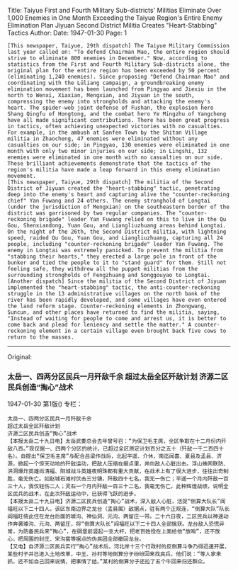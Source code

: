 Title: Taiyue First and Fourth Military Sub-districts' Militias Eliminate Over 1,000 Enemies in One Month Exceeding the Taiyue Region's Entire Enemy Elimination Plan Jiyuan Second District Militia Creates "Heart-Stabbing" Tactics
Author:
Date: 1947-01-30
Page: 1

    [This newspaper, Taiyue, 29th dispatch] The Taiyue Military Commission last year called on: "To defend Chairman Mao, the entire region should strive to eliminate 800 enemies in December." Now, according to statistics from the First and Fourth Military Sub-districts alone, the original plan for the entire region has been exceeded by 50 percent (eliminating 1,240 enemies). Since proposing "Defend Chairman Mao" and coordinating with the Lüliang campaign, a groundbreaking enemy elimination movement has been launched from Pingyao and Jiexiu in the north to Wenxi, Xiaxian, Mengxian, and Jiyuan in the south, compressing the enemy into strongholds and attacking the enemy's heart. The spider-web joint defense of Fushan, the explosion hero Shang Qingfu of Hongtong, and the combat hero Ye Mingzhu of Yangcheng have all made significant contributions. There has been great progress in tactics, often achieving unexpected victories with no casualties. For example, in the ambush at Sanfen Town by the Shitan Village militia in Zhaocheng, 47 enemies were eliminated without any casualties on our side; in Pingyao, 130 enemies were eliminated in one month with only two minor injuries on our side; in Lingshi, 132 enemies were eliminated in one month with no casualties on our side. These brilliant achievements demonstrate that the tactics of the region's militia have made a leap forward in this enemy elimination movement.
    [This newspaper, Taiyue, 29th dispatch] The militia of the Second District of Jiyuan created the "heart-stabbing" tactic, penetrating deep into the enemy's heart and capturing alive the "counter-reckoning chief" Yan Fuwang and 24 others. The enemy stronghold of Longtai (under the jurisdiction of Mengxian) on the southeastern border of the district was garrisoned by two regular companies. The "counter-reckoning brigade" leader Yan Fuwang relied on this to live in the Qu Gou, Shenxiandong, Yuan Gou, and Liangliuzhuang areas behind Longtai. On the night of the 26th, the Second District militia, with lightning speed, raided Qu Gou, Yuan Gou, and Liangliuzhuang, capturing all 24 people, including "counter-reckoning brigade" leader Yan Fuwang. The enemy in Longtai was extremely panicked. To prevent the militia from "stabbing their hearts," they erected a large pole in front of the bunker and tied the people to it to "stand guard" for them. Still not feeling safe, they withdrew all the puppet militias from the surrounding strongholds of Fengzhuang and Songgouyao to Longtai.
    [Another dispatch] Since the militia of the Second District of Jiyuan implemented the "heart-stabbing" tactic, the anti-counter-reckoning struggle in the 13 administrative villages on the north bank of the river has been rapidly developed, and some villages have even entered the land reform stage. Counter-reckoning elements in Zhongwang, Suncun, and other places have returned to find the militia, saying, "Instead of waiting for people to come and arrest us, it is better to come back and plead for leniency and settle the matter." A counter-reckoning element in a certain village even brought back five cows to return to the masses.



<hr /> 

Original: 


### 太岳一、四两分区民兵一月歼敌千余  超过太岳全区歼敌计划  济源二区民兵创造“掏心”战术

1947-01-30
第1版()
专栏：

    太岳一、四两分区民兵一月歼敌千余
    超过太岳全区歼敌计划
    济源二区民兵创造“掏心”战术
    【本报太岳二十九日电】太岳武委总会去年曾号召：“为保卫毛主席，全区争取在十二月份内歼敌八百。”现仅据一、四两个分区的统计，已超过全区原定计划百分之五十（歼敌一千二百四十名）。自提出“保卫毛主席”与配合吕梁作战后，北起平遥、介休，南迄闻喜、夏县及孟县、济源，掀起一个惊天动地的歼敌运动，把敌人压缩在据点里，并向敌人心脏出击。浮山蛛网联防、洪洞爆炸英雄尚清福、阳城战斗英雄夜明珠都有重大贡献，在战术上有了很大进步，往往出奇制胜，毫无伤亡。如赵城石滩村伏击三分镇，歼敌四十七名，我无一伤亡；平遥一个月内歼敌一百三十人，我仅轻伤二人；灵石一个月内歼敌一百三十二名，我毫无伤亡。此种辉煌战绩，说明全区民兵的战术，在此次歼敌运动中，已获得飞跃的进步。
    【本报太岳二十九日电】济源二区民兵创造“掏心”战术，深入敌人心脏，活捉“倒算大队长”阎福旺以下二十四人。该区东南边界之龙台（孟县属）敌据点，驻有两个正规连，“倒算大队”队长阎福旺倚此住在龙台后面的璩沟、神仙洞、元沟、两留庄一带。二十六日夜，二区民兵以神速动作奔袭璩沟、元沟、两留庄，将“倒算大队长”阎福旺以下二十四人全部擒获。龙台敌人恐慌异常，为防备民兵来“掏心”，在碉堡前竖起一支大杆，把老百姓拴在上面给他“放哨”，还不放心，把周围的封庄、宋沟窑等据点的伪民团全部撤回龙台。
    【又电】自济源二区民兵实行“掏心”战术后，河北岸十三个行政村的反倒算斗争乃得迅速开展，某些村子并已进入土地改革，中王、孙村等地倒算分子纷纷回来找民兵，他们说：“等人家来抓，还不如自己回来说情，把事情了结。”某村的倒算分子还拉了五个牛回来归还群众。
